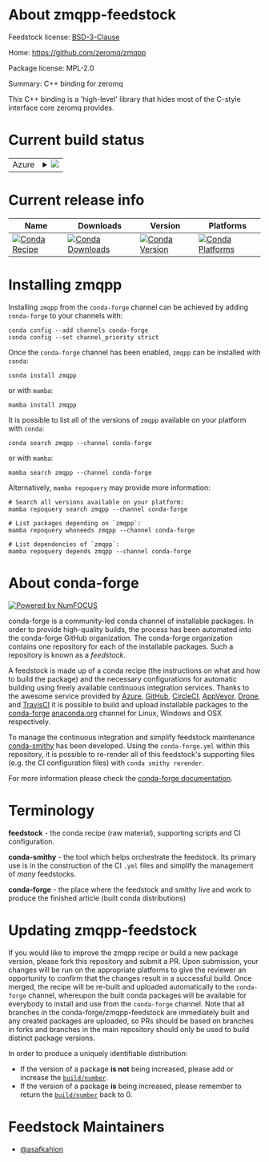 About zmqpp-feedstock
=====================

Feedstock license: [BSD-3-Clause](https://github.com/conda-forge/zmqpp-feedstock/blob/main/LICENSE.txt)

Home: https://github.com/zeromq/zmqpp

Package license: MPL-2.0

Summary: C++ binding for zeromq

This C++ binding is a 'high-level' library that hides most of the C-style
interface core zeromq provides.


Current build status
====================


<table>
    
  <tr>
    <td>Azure</td>
    <td>
      <details>
        <summary>
          <a href="https://dev.azure.com/conda-forge/feedstock-builds/_build/latest?definitionId=9087&branchName=main">
            <img src="https://dev.azure.com/conda-forge/feedstock-builds/_apis/build/status/zmqpp-feedstock?branchName=main">
          </a>
        </summary>
        <table>
          <thead><tr><th>Variant</th><th>Status</th></tr></thead>
          <tbody><tr>
              <td>linux_64</td>
              <td>
                <a href="https://dev.azure.com/conda-forge/feedstock-builds/_build/latest?definitionId=9087&branchName=main">
                  <img src="https://dev.azure.com/conda-forge/feedstock-builds/_apis/build/status/zmqpp-feedstock?branchName=main&jobName=linux&configuration=linux%20linux_64_" alt="variant">
                </a>
              </td>
            </tr><tr>
              <td>osx_64</td>
              <td>
                <a href="https://dev.azure.com/conda-forge/feedstock-builds/_build/latest?definitionId=9087&branchName=main">
                  <img src="https://dev.azure.com/conda-forge/feedstock-builds/_apis/build/status/zmqpp-feedstock?branchName=main&jobName=osx&configuration=osx%20osx_64_" alt="variant">
                </a>
              </td>
            </tr><tr>
              <td>osx_arm64</td>
              <td>
                <a href="https://dev.azure.com/conda-forge/feedstock-builds/_build/latest?definitionId=9087&branchName=main">
                  <img src="https://dev.azure.com/conda-forge/feedstock-builds/_apis/build/status/zmqpp-feedstock?branchName=main&jobName=osx&configuration=osx%20osx_arm64_" alt="variant">
                </a>
              </td>
            </tr>
          </tbody>
        </table>
      </details>
    </td>
  </tr>
</table>

Current release info
====================

| Name | Downloads | Version | Platforms |
| --- | --- | --- | --- |
| [![Conda Recipe](https://img.shields.io/badge/recipe-zmqpp-green.svg)](https://anaconda.org/conda-forge/zmqpp) | [![Conda Downloads](https://img.shields.io/conda/dn/conda-forge/zmqpp.svg)](https://anaconda.org/conda-forge/zmqpp) | [![Conda Version](https://img.shields.io/conda/vn/conda-forge/zmqpp.svg)](https://anaconda.org/conda-forge/zmqpp) | [![Conda Platforms](https://img.shields.io/conda/pn/conda-forge/zmqpp.svg)](https://anaconda.org/conda-forge/zmqpp) |

Installing zmqpp
================

Installing `zmqpp` from the `conda-forge` channel can be achieved by adding `conda-forge` to your channels with:

```
conda config --add channels conda-forge
conda config --set channel_priority strict
```

Once the `conda-forge` channel has been enabled, `zmqpp` can be installed with `conda`:

```
conda install zmqpp
```

or with `mamba`:

```
mamba install zmqpp
```

It is possible to list all of the versions of `zmqpp` available on your platform with `conda`:

```
conda search zmqpp --channel conda-forge
```

or with `mamba`:

```
mamba search zmqpp --channel conda-forge
```

Alternatively, `mamba repoquery` may provide more information:

```
# Search all versions available on your platform:
mamba repoquery search zmqpp --channel conda-forge

# List packages depending on `zmqpp`:
mamba repoquery whoneeds zmqpp --channel conda-forge

# List dependencies of `zmqpp`:
mamba repoquery depends zmqpp --channel conda-forge
```


About conda-forge
=================

[![Powered by
NumFOCUS](https://img.shields.io/badge/powered%20by-NumFOCUS-orange.svg?style=flat&colorA=E1523D&colorB=007D8A)](https://numfocus.org)

conda-forge is a community-led conda channel of installable packages.
In order to provide high-quality builds, the process has been automated into the
conda-forge GitHub organization. The conda-forge organization contains one repository
for each of the installable packages. Such a repository is known as a *feedstock*.

A feedstock is made up of a conda recipe (the instructions on what and how to build
the package) and the necessary configurations for automatic building using freely
available continuous integration services. Thanks to the awesome service provided by
[Azure](https://azure.microsoft.com/en-us/services/devops/), [GitHub](https://github.com/),
[CircleCI](https://circleci.com/), [AppVeyor](https://www.appveyor.com/),
[Drone](https://cloud.drone.io/welcome), and [TravisCI](https://travis-ci.com/)
it is possible to build and upload installable packages to the
[conda-forge](https://anaconda.org/conda-forge) [anaconda.org](https://anaconda.org/)
channel for Linux, Windows and OSX respectively.

To manage the continuous integration and simplify feedstock maintenance
[conda-smithy](https://github.com/conda-forge/conda-smithy) has been developed.
Using the ``conda-forge.yml`` within this repository, it is possible to re-render all of
this feedstock's supporting files (e.g. the CI configuration files) with ``conda smithy rerender``.

For more information please check the [conda-forge documentation](https://conda-forge.org/docs/).

Terminology
===========

**feedstock** - the conda recipe (raw material), supporting scripts and CI configuration.

**conda-smithy** - the tool which helps orchestrate the feedstock.
                   Its primary use is in the construction of the CI ``.yml`` files
                   and simplify the management of *many* feedstocks.

**conda-forge** - the place where the feedstock and smithy live and work to
                  produce the finished article (built conda distributions)


Updating zmqpp-feedstock
========================

If you would like to improve the zmqpp recipe or build a new
package version, please fork this repository and submit a PR. Upon submission,
your changes will be run on the appropriate platforms to give the reviewer an
opportunity to confirm that the changes result in a successful build. Once
merged, the recipe will be re-built and uploaded automatically to the
`conda-forge` channel, whereupon the built conda packages will be available for
everybody to install and use from the `conda-forge` channel.
Note that all branches in the conda-forge/zmqpp-feedstock are
immediately built and any created packages are uploaded, so PRs should be based
on branches in forks and branches in the main repository should only be used to
build distinct package versions.

In order to produce a uniquely identifiable distribution:
 * If the version of a package **is not** being increased, please add or increase
   the [``build/number``](https://docs.conda.io/projects/conda-build/en/latest/resources/define-metadata.html#build-number-and-string).
 * If the version of a package **is** being increased, please remember to return
   the [``build/number``](https://docs.conda.io/projects/conda-build/en/latest/resources/define-metadata.html#build-number-and-string)
   back to 0.

Feedstock Maintainers
=====================

* [@asafkahlon](https://github.com/asafkahlon/)

